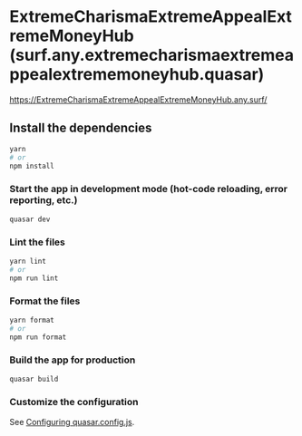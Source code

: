 # ExtremeCharismaExtremeAppealExtremeMoneyHub (surf.any.extremecharismaextremeappealextrememoneyhub.quasar)

https://ExtremeCharismaExtremeAppealExtremeMoneyHub.any.surf/

## Install the dependencies
```bash
yarn
# or
npm install
```

### Start the app in development mode (hot-code reloading, error reporting, etc.)
```bash
quasar dev
```


### Lint the files
```bash
yarn lint
# or
npm run lint
```


### Format the files
```bash
yarn format
# or
npm run format
```


### Build the app for production
```bash
quasar build
```

### Customize the configuration
See [Configuring quasar.config.js](https://v2.quasar.dev/quasar-cli-vite/quasar-config-js).

